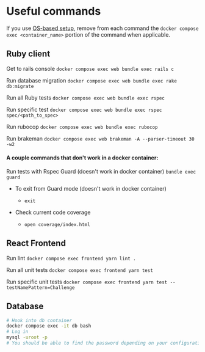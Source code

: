 # Useful commands

If you use [OS-based setup](OS_BASED_SETUP.md), remove from each command the
`docker compose exec <container_name>` portion of the command when applicable.

## Ruby client

Get to rails console
`docker compose exec web bundle exec rails c`

Run database migration
`docker compose exec web bundle exec rake db:migrate`

Run all Ruby tests
`docker compose exec web bundle exec rspec`

Run specific test
`docker compose exec web bundle exec rspec spec/<path_to_spec>`

Run rubocop
`docker compose exec web bundle exec rubocop`

Run brakeman
`docker compose exec web brakeman -A --parser-timeout 30 -w2`

#### A couple commands that don't work in a docker container:

Run tests with Rspec Guard (doesn't work in docker container)
`bundle exec guard`

* To exit from Guard mode (doesn't work in docker container)
    * `exit`

* Check current code coverage
    * `open coverage/index.html`


## React Frontend

Run lint
`docker compose exec frontend yarn lint .`

Run all unit tests
`docker compose exec frontend yarn test`

Run specific unit tests
`docker compose exec frontend yarn test --testNamePattern=Challenge`

## Database

```bash
# Hook into db container
docker compose exec -it db bash
# Log in
mysql -uroot -p
# You should be able to find the password depending on your configuration
```
